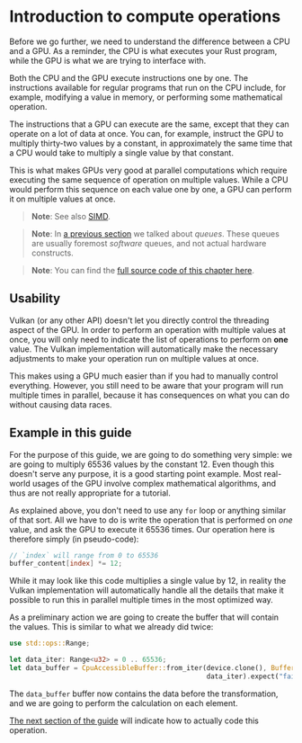 # Introduction to compute operations

Before we go further, we need to understand the difference between a CPU and a GPU. As a reminder,
the CPU is what executes your Rust program, while the GPU is what we are trying to interface with.

Both the CPU and the GPU execute instructions one by one. The instructions available for regular
programs that run on the CPU include, for example, modifying a value in memory, or performing some
mathematical operation.

The instructions that a GPU can execute are the same, except that they can operate on a lot of
data at once. You can, for example, instruct the GPU to multiply thirty-two values by a constant,
in approximately the same time that a CPU would take to multiply a single value by that constant.

This is what makes GPUs very good at parallel computations which require executing the same
sequence of operation on multiple values. While a CPU would perform this sequence on each value one
by one, a GPU can perform it on multiple values at once.

> **Note**: See also [SIMD](https://en.wikipedia.org/wiki/SIMD).

> **Note**: In [a previous section](/guide/device-creation) we talked about *queues*. These queues
> are usually foremost *software* queues, and not actual hardware constructs.

> **Note**: You can find the [full source code of this chapter
> here](https://github.com/vulkano-rs/vulkano-www/blob/master/chapter_code/compute_pipeline.rs).

## Usability

Vulkan (or any other API) doesn't let you directly control the threading aspect of the GPU.
In order to perform an operation with multiple values at once, you will only need to indicate the
list of operations to perform on **one** value. The Vulkan implementation will automatically make
the necessary adjustments to make your operation run on multiple values at once.

This makes using a GPU much easier than if you had to manually control everything. However, you
still need to be aware that your program will run multiple times in parallel, because it has
consequences on what you can do without causing data races.

## Example in this guide

For the purpose of this guide, we are going to do something very simple: we are going to multiply
65536 values by the constant 12. Even though this doesn't serve any purpose, it is a good starting
point example. Most real-world usages of the GPU involve complex mathematical algorithms, and thus
are not really appropriate for a tutorial.

As explained above, you don't need to use any `for` loop or anything similar of that sort. All we
have to do is write the operation that is performed on *one* value, and ask the GPU to execute
it 65536 times. Our operation here is therefore simply (in pseudo-code):

```glsl
// `index` will range from 0 to 65536
buffer_content[index] *= 12;
```

While it may look like this code multiplies a single value by 12, in reality the Vulkan
implementation will automatically handle all the details that make it possible to run this in
parallel multiple times in the most optimized way.

As a preliminary action we are going to create the buffer that will contain the values. This is
similar to what we already did twice:

```rust
use std::ops::Range;

let data_iter: Range<u32> = 0 .. 65536;
let data_buffer = CpuAccessibleBuffer::from_iter(device.clone(), BufferUsage::all(), false,
                                                 data_iter).expect("failed to create buffer");
```

The `data_buffer` buffer now contains the data before the transformation, and we are going to
perform the calculation on each element.

[The next section of the guide](/guide/compute-pipeline) will indicate how to actually code this
operation.
